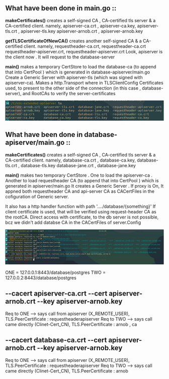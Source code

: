
## What have been done in main.go ::

**makeCertificates()** creates a self-signed CA , CA-certified tls server & a CA-certified client. namely,
apiserver-ca.crt , apiserver-ca.key,
apiserver-tls.crt , apiserver-tls.key
apiserver-arnob.crt , apiserver-arnob.key

**getTLSCertificateOfNewCA()** creates another self-signed CA & a CA-certified client. namely,
requestheader-ca.crt, requestheader-ca.crt
requestheader-apiserver.crt, requestheader-apiserver.crt
Look, apiserver is the client now . It will request to the database-server

**main()** makes a temporary CertStore to load the database-ca (to append that into CertPool ) which is generated in database-apiserver/main.go
Create a Generic Server with apiserver-tls (which was signed with apiserver-ca).
Makes a http.Transport where in TLSClientConfig Certificates used, to present to the other side of the connection (in this case , database-server),
and RootCAs to verify the server-certificates


![alt text](https://github.com/Arnobkumarsaha/extended-apiserver/blob/main/pictures/generated-keys-and-certs.png?raw=true)


## What have been done in database-apiserver/main.go ::

**makeCertificates()** creates a self-signed CA , CA-certified tls server & a CA-certified client. namely,
database-ca.crt , database-ca.key,
database-tls.crt , database-tls.key
database-jane.crt , database-jane.key

**main()** makes two temporary CertStore . One to load the apiserver-ca . Another to load requestheader CA (to append that into CertPool ) which is generated 
in apiserver/main.go
It creates a Generic Server . If proxy is On, It appned both requestheader CA and api-server CA as CACertFiles in the cofiguration of Generic server.

It also has a http handler function with path '..../database/{something}' If client certificate is used,  that will be verified using request-header CA as the 
rootCA. 
Direct access with certificate, to the db server is not possible, bcz we didn't add databse CA in the CACertFiles of server.Config



![alt text](https://github.com/Arnobkumarsaha/extended-apiserver/blob/main/pictures/http-calls-using-curl.png?raw=true)


ONE = 127.0.0.1:8443/database/postgres
TWO = 127.0.0.2:8443/database/postgres
## --cacert apiserver-ca.crt --cert apiserver-arnob.crt --key apiserver-arnob.key
Req to ONE --> says call from apiserver (X_REMOTE_USER), TLS.PeerCertificate : requestheaderapiserver
Req to TWO --> says call came directly (Clinet-Cert_CN), TLS.PeerCertificate : arnob , ca

## --cacert database-ca.crt --cert apiserver-arnob.crt --key apiserver-arnob.key
Req to ONE --> says call from apiserver (X_REMOTE_USER), TLS.PeerCertificate : requestheaderapiserver
Req to TWO --> says call  came directly (Clinet-Cert_CN), TLS.PeerCertificate : arnob
